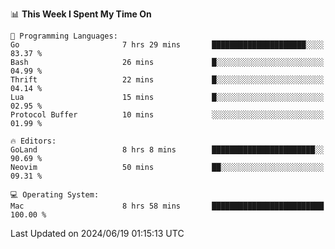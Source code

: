 <!--START_SECTION:waka-->
📊 **This Week I Spent My Time On** 

```text
💬 Programming Languages: 
Go                       7 hrs 29 mins       █████████████████████░░░░   83.37 % 
Bash                     26 mins             █░░░░░░░░░░░░░░░░░░░░░░░░   04.99 % 
Thrift                   22 mins             █░░░░░░░░░░░░░░░░░░░░░░░░   04.14 % 
Lua                      15 mins             █░░░░░░░░░░░░░░░░░░░░░░░░   02.95 % 
Protocol Buffer          10 mins             ░░░░░░░░░░░░░░░░░░░░░░░░░   01.99 % 

🔥 Editors: 
GoLand                   8 hrs 8 mins        ███████████████████████░░   90.69 % 
Neovim                   50 mins             ██░░░░░░░░░░░░░░░░░░░░░░░   09.31 % 

💻 Operating System: 
Mac                      8 hrs 58 mins       █████████████████████████   100.00 % 
```


 Last Updated on 2024/06/19 01:15:13 UTC
<!--END_SECTION:waka-->
